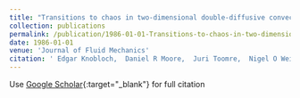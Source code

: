 ```yaml
---
title: "Transitions to chaos in two-dimensional double-diffusive convection"
collection: publications
permalink: /publication/1986-01-01-Transitions-to-chaos-in-two-dimensional-double-diffusive-convection
date: 1986-01-01
venue: 'Journal of Fluid Mechanics'
citation: ' Edgar Knobloch,  Daniel R Moore,  Juri Toomre,  Nigel O Weiss (1986) &quot;Transitions to chaos in two-dimensional double-diffusive convection.&quot; <i>Journal of Fluid Mechanics</i>. 166, 409--448.'
---
```

Use [Google Scholar](https://scholar.google.com/scholar?q=Transitions+to+chaos+in+two+dimensional+double+diffusive+convection){:target="_blank"} for full citation